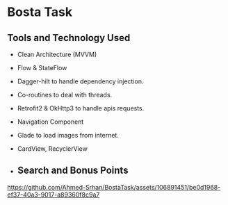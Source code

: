 # Bosta Task
## Tools and Technology Used
- Clean Architecture (MVVM)
- Flow & StateFlow 
- Dagger-hilt to handle dependency injection.
- Co-routines to deal with threads.
- Retrofit2 & OkHttp3 to handle apis requests.
- Navigation Component
- Glade to load images from internet.
- CardView, RecyclerView

- ## Search and Bonus Points
  
https://github.com/Ahmed-Srhan/BostaTask/assets/106891451/be0d1968-ef37-40a3-9017-a89360f8c9a7
